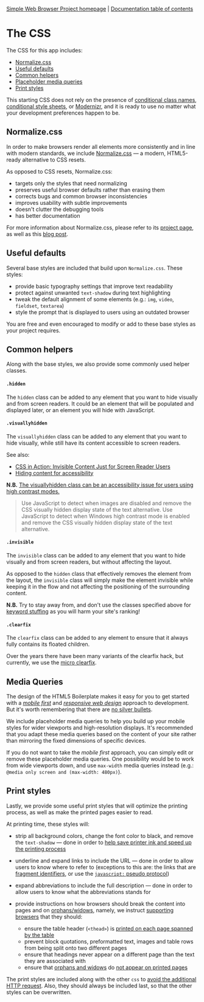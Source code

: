 [Simple Web Browser Project homepage](https://mwbarlow.com/simple) | [Documentation table of contents](TOC.md) 

# The CSS

The CSS for this app includes:

* [Normalize.css](#normalizecss)
* [Useful defaults](#useful-defaults)
* [Common helpers](#common-helpers)
* [Placeholder media queries](#media-queries)
* [Print styles](#print-styles)

This starting CSS does not rely on the presence of [conditional class names](https://www.paulirish.com/2008/conditional-stylesheets-vs-css-hacks-answer-neither/), [conditional style sheets](https://css-tricks.com/how-to-create-an-ie-only-stylesheet/), or [Modernizr](https://modernizr.com/), and it is ready to use no matter what your development preferences happen to be.


## Normalize.css

In order to make browsers render all elements more consistently and in line with modern standards, we include [Normalize.css](https://necolas.github.io/normalize.css/) — a modern, HTML5-ready alternative to CSS resets.

As opposed to CSS resets, Normalize.css:

* targets only the styles that need normalizing
* preserves useful browser defaults rather than erasing them
* corrects bugs and common browser inconsistencies
* improves usability with subtle improvements
* doesn't clutter the debugging tools
* has better documentation

For more information about Normalize.css, please refer to its [project page](https://necolas.github.com/normalize.css/), as well as this [blog post](http://nicolasgallagher.com/about-normalize-css/).


## Useful defaults

Several base styles are included that build upon `Normalize.css`. These styles:

* provide basic typography settings that improve text readability
* protect against unwanted `text-shadow` during text highlighting
* tweak the default alignment of some elements (e.g.: `img`, `video`,
  `fieldset`, `textarea`)
* style the prompt that is displayed to users using an outdated browser

You are free and even encouraged to modify or add to these base styles as your project requires.


## Common helpers

Along with the base styles, we also provide some commonly used helper classes.

#### `.hidden`

The `hidden` class can be added to any element that you want to hide visually and from screen readers. It could be an element that will be populated and displayed later, or an element you will hide with JavaScript.

#### `.visuallyhidden`

The `visuallyhidden` class can be added to any element that you want to hide visually, while still have its content accessible to screen readers.

See also:

* [CSS in Action: Invisible Content Just for Screen Reader Users](https://webaim.org/techniques/css/invisiblecontent/)
* [Hiding content for accessibility](https://snook.ca/archives/html_and_css/hiding-content-for-accessibility)

__N.B.__ [The visuallyhidden class can be an accessibility issue for users using high contrast modes.](https://www.paciellogroup.com/blog/2012/08/notes-on-accessible-css-image-sprites/)

>Use JavaScript to detect when images are disabled and remove the CSS visually hidden display state of  the text alternative.
Use JavaScript to detect when Windows high contrast mode is enabled and remove the CSS visually hidden display state of the text alternative.

#### `.invisible`

The `invisible` class can be added to any element that you want to hide visually and from screen readers, but without affecting the layout.

As opposed to the `hidden` class that effectively removes the element from the layout, the `invisible` class will simply make the element invisible while keeping it in the flow and not affecting the positioning of the surrounding content.

__N.B.__ Try to stay away from, and don't use the classes specified above for [keyword stuffing](https://en.wikipedia.org/wiki/Keyword_stuffing) as you will harm your site's ranking!

#### `.clearfix`

The `clearfix` class can be added to any element to ensure that it always fully contains its floated children.

Over the years there have been many variants of the clearfix hack, but currently, we use the [micro clearfix](http://nicolasgallagher.com/micro-clearfix-hack/).


## Media Queries

The design of the HTML5 Boilerplate makes it easy for you to get started with a [_mobile first_](https://www.lukew.com/presos/preso.asp?26) and [_responsive web design_](https://alistapart.com/article/responsive-web-design) approach to development. But it's worth remembering that there are [no silver bullets](https://cloudfour.com/thinks/css-media-query-for-mobile-is-fools-gold/). 

We include placeholder media queries to help you build up your mobile styles for wider viewports and high-resolution displays. It's recommended that you adapt these media queries based on the content of your site rather than mirroring the fixed dimensions of specific devices.

If you do not want to take the _mobile first_ approach, you can simply edit or remove these placeholder media queries. One possibility would be to work from wide viewports down, and use `max-width` media queries instead (e.g.: `@media only screen and (max-width: 480px)`).


## Print styles

Lastly, we provide some useful print styles that will optimize the printing process, as well as make the printed pages easier to read.

At printing time, these styles will:

* strip all background colors, change the font color to black, and remove the `text-shadow` — done in order to [help save printer ink and speed up the printing process](http://www.sanbeiji.com/archives/953)
* underline and expand links to include the URL — done in order to allow users to know where to refer to 
  (exceptions to this are: the links that are [fragment identifiers](https://developer.mozilla.org/en-US/docs/Web/HTML/Element/a#attr-href), or use the [`javascript:` pseudo protocol](https://developer.mozilla.org/en-US/docs/Web/JavaScript/Reference/Operators/void#JavaScript_URIs))
* expand abbreviations to include the full description — done in order to allow users to know what the abbreviations stands for
* provide instructions on how browsers should break the content into pages and on [orphans/widows](https://en.wikipedia.org/wiki/Widows_and_orphans), namely, we instruct [supporting browsers](https://en.wikipedia.org/wiki/Comparison_of_layout_engines_%28Cascading_Style_Sheets%29#Grammar_and_rules) that they should:

  * ensure the table header (`<thead>`) is [printed on each page spanned by the table](http://css-discuss.incutio.com/wiki/Printing_Tables)
  * prevent block quotations, preformatted text, images and table rows from being split onto two different pages
  * ensure that headings never appear on a different page than the text they are associated with
  * ensure that [orphans and widows](https://en.wikipedia.org/wiki/Widows_and_orphans) do [not appear on printed pages](https://css-tricks.com/almanac/properties/o/orphans/)

The print styles are included along with the other `css` to [avoid the additional HTTP request](http://www.phpied.com/delay-loading-your-print-css/).
Also, they should always be included last, so that the other styles can be overwritten.
